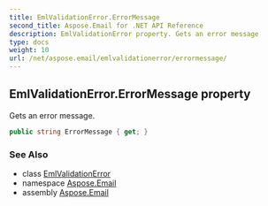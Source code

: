 ```yaml
---
title: EmlValidationError.ErrorMessage
second_title: Aspose.Email for .NET API Reference
description: EmlValidationError property. Gets an error message
type: docs
weight: 10
url: /net/aspose.email/emlvalidationerror/errormessage/
---
```

## EmlValidationError.ErrorMessage property

Gets an error message.

```csharp
public string ErrorMessage { get; }
```

### See Also

* class [EmlValidationError](../)
* namespace [Aspose.Email](../../emlvalidationerror/)
* assembly [Aspose.Email](../../../)


